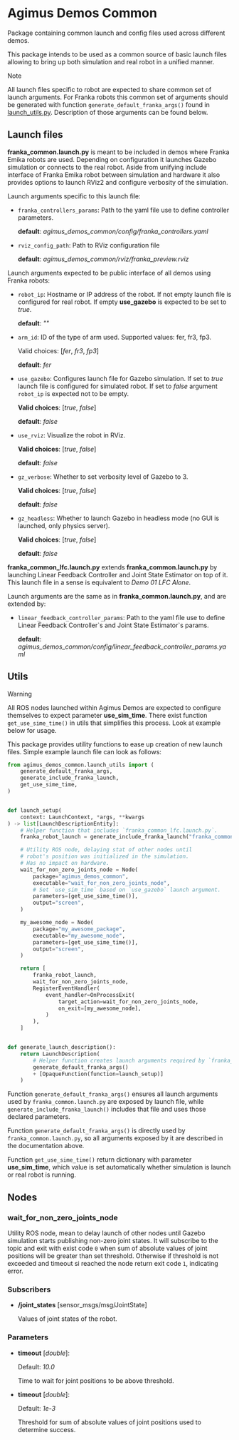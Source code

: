 # Agimus Demos Common

Package containing common launch and config files used across different demos.

This package intends to be used as a common source of basic launch files allowing to bring up both simulation and real robot in a unified manner.

> [!NOTE]
> All launch files specific to robot are expected to share common set of launch arguments. For Franka robots this common set of arguments should be generated with function `generate_default_franka_args()` found in [launch_utils.py](agimus_demos_common/launch_utils.py). Description of those arguments can be found below.

## Launch files

**franka_common.launch.py** is meant to be included in demos where Franka Emika robots are used. Depending on configuration it launches Gazebo simulation or connects to the real robot. Aside from unifying include interface of Franka Emika robot between simulation and hardware it also provides options to launch RViz2 and configure verbosity of the simulation.

Launch arguments specific to this launch file:
- `franka_controllers_params`: Path to the yaml file use to define controller parameters.

    **default**: *agimus_demos_common/config/franka_controllers.yaml*

- `rviz_config_path`: Path to RViz configuration file

    **default**: *agimus_demos_common/rviz/franka_preview.rviz*

Launch arguments expected to be public interface of all demos using Franka robots:

- `robot_ip`: Hostname or IP address of the robot. If not empty launch file is configured for real robot. If empty **use_gazebo** is expected to be set to *true*.

    **default**: *""*

- `arm_id`: ID of the type of arm used. Supported values: fer, fr3, fp3.

    Valid choices: [*fer*, *fr3*, *fp3*]

    **default**: *fer*

- `use_gazebo`: Configures launch file for Gazebo simulation. If set to *true* launch file is configured for simulated robot. If set to *false* argument `robot_ip` is expected not to be empty.

    **Valid choices**: [*true*, *false*]

    **default**: *false*

- `use_rviz`: Visualize the robot in RViz.

    **Valid choices**: [*true*, *false*]

    **default**: *false*

- `gz_verbose`: Whether to set verbosity level of Gazebo to 3.

    **Valid choices**: [*true*, *false*]

    **default**: *false*

- `gz_headless`: Whether to launch Gazebo in headless mode (no GUI is launched, only physics server).

    **Valid choices**: [*true*, *false*]

    **default**: *false*

**franka_common_lfc.launch.py** extends **franka_common.launch.py** by launching Linear Feedback Controller and Joint State Estimator on top of it. This launch file in a sense is equivalent to *Demo 01 LFC Alone*.

Launch arguments are the same as in **franka_common.launch.py**, and are extended by:

- `linear_feedback_controller_params`: Path to the yaml file use to define Linear Feedback Controller\`s and Joint State Estimator\`s params.

    **default**: *agimus_demos_common/config/linear_feedback_controller_params.yaml*


## Utils

> [!WARNING]
> All ROS nodes launched within Agimus Demos are expected to configure themselves to expect parameter **use_sim_time**. There exist function `get_use_sime_time()` in utils that simplifies this process. Look at example below for usage.

This package provides utility functions to ease up creation of new launch files. Simple example launch file can look as follows:

```python
from agimus_demos_common.launch_utils import (
    generate_default_franka_args,
    generate_include_franka_launch,
    get_use_sime_time,
)


def launch_setup(
    context: LaunchContext, *args, **kwargs
) -> list[LaunchDescriptionEntity]:
    # Helper function that includes `franka_common_lfc.launch.py`.
    franka_robot_launch = generate_include_franka_launch("franka_common_lfc.launch.py")

    # Utility ROS node, delaying stat of other nodes until
    # robot's position was initialized in the simulation.
    # Has no impact on hardware.
    wait_for_non_zero_joints_node = Node(
        package="agimus_demos_common",
        executable="wait_for_non_zero_joints_node",
        # Set `use_sim_time` based on `use_gazebo` launch argument.
        parameters=[get_use_sime_time()],
        output="screen",
    )

    my_awesome_node = Node(
        package="my_awesome_package",
        executable="my_awesome_node",
        parameters=[get_use_sime_time()],
        output="screen",
    )

    return [
        franka_robot_launch,
        wait_for_non_zero_joints_node,
        RegisterEventHandler(
            event_handler=OnProcessExit(
                target_action=wait_for_non_zero_joints_node,
                on_exit=[my_awesome_node],
            )
        ),
    ]


def generate_launch_description():
    return LaunchDescription(
        # Helper function creates launch arguments required by `franka_common.launch.py`.
        generate_default_franka_args()
        + [OpaqueFunction(function=launch_setup)]
    )
```

Function `generate_default_franka_args()` ensures all launch arguments used by `franka_common.launch.py` are exposed by launch file, while `generate_include_franka_launch()` includes that file and uses those declared parameters.

Function `generate_default_franka_args()` is directly used by `franka_common.launch.py`, so all arguments exposed by it are described in the documentation above.

Function `get_use_sime_time()` return dictionary with parameter **use_sim_time**, which value is set automatically whether simulation is launch or real robot is running.

## Nodes

### wait_for_non_zero_joints_node

Utility ROS node, mean to delay launch of other nodes until Gazebo simulation starts publishing non-zero joint states. It will subscribe to the topic and exit with exist code `0` when sum of absolute values of joint positions will be greater than set threshold. Otherwise if threshold is not exceeded and timeout si reached the node return exit code `1`, indicating error.

### Subscribers

- **/joint_states** [sensor_msgs/msg/JointState]

    Values of joint states of the robot.

### Parameters

- **timeout** [*double*]:

    Default: *10.0*

    Time to wait for joint positions to be above threshold.

- **timeout** [*double*]:

    Default: *1e-3*

    Threshold for sum of absolute values of joint positions used to determine success.
